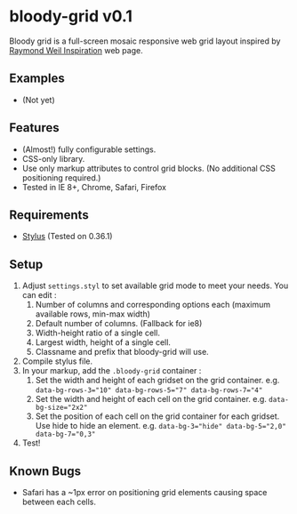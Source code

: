 # bloody-grid v0.1 #

Bloody grid is a full-screen mosaic responsive web grid layout inspired by [Raymond Weil Inspiration](http://inspiration.raymond-weil.com/#!/inspiration "Raymond Weil") web page.

## Examples ##

* (Not yet)

## Features ##

* (Almost!) fully configurable settings.
* CSS-only library.
* Use only markup attributes to control grid blocks. (No additional CSS positioning required.)
* Tested in IE 8+, Chrome, Safari, Firefox

## Requirements ##

* [Stylus](https://github.com/learnboost/stylus "Stylus") (Tested on 0.36.1)

## Setup ##

1. Adjust `settings.styl` to set available grid mode to meet your needs. You can edit : 
   1. Number of columns and corresponding options each (maximum available rows, min-max width)
   2. Default number of columns. (Fallback for ie8)
   3. Width-height ratio of a single cell.
   4. Largest width, height of a single cell.
   5. Classname and prefix that bloody-grid will use.
2. Compile stylus file. 
3. In your markup, add the `.bloody-grid` container :
   1. Set the width and height of each gridset on the grid container. 
      e.g. `data-bg-rows-3="10" data-bg-rows-5="7" data-bg-rows-7="4"`
   2. Set the width and height of each cell on the grid container. 
      e.g. `data-bg-size="2x2"`
   3. Set the position of each cell on the grid container for each gridset. Use hide to hide an element. 
      e.g. `data-bg-3="hide" data-bg-5="2,0" data-bg-7="0,3"`
4. Test!

## Known Bugs ##

* Safari has a ~1px error on positioning grid elements causing space between each cells.